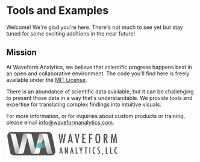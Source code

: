 # Tools and Examples

Welcome! We're glad you're here. There's not much to see yet but stay tuned for some exciting additions in the near future!

## Mission

At Waveform Analytics, we believe that scientific progress happens best in an open and collaborative environment. The code you'll find here is freely available under the [MIT License](https://opensource.org/license/mit). 

There is an abundance of scientific data available, but it can be challenging to present those data in a way that's understandable. We provide tools and expertise for translating complex findings into intuitive visuals.

For more information, or for inquiries about custom products or training, please email [info@waveformanalytics.com](mailto:info@waveformanalytics.com).

<img src="https://github.com/Waveform-Analytics/.github/blob/main/profile/WA-logo-with-text%402x.png" alt="WA Logo" width="300">
